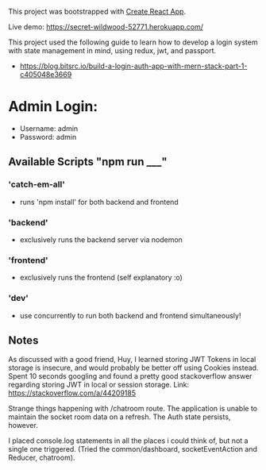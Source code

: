 This project was bootstrapped with [Create React App](https://github.com/facebook/create-react-app).

Live demo: https://secret-wildwood-52771.herokuapp.com/

This project used the following guide to learn how to develop a login system with state management in mind, using redux, jwt, and passport.
 - https://blog.bitsrc.io/build-a-login-auth-app-with-mern-stack-part-1-c405048e3669

# Admin Login:
 - Username: admin
 - Password: admin

## Available Scripts "npm run ___"

### 'catch-em-all'
 - runs 'npm install' for both backend and frontend

### 'backend'
 - exclusively runs the backend server via nodemon
### 'frontend'
 - exclusively runs the frontend (self explanatory :o)
### 'dev'
 - use concurrently to run both backend and frontend simultaneously!

## Notes
As discussed with a good friend, Huy, I learned storing JWT Tokens in local storage is insecure, and would probably be better off using Cookies instead.
Spent 10 seconds googling and found a pretty good stackoverflow answer regarding storing JWT in local or session storage. Link: https://stackoverflow.com/a/44209185


Strange things happening with /chatroom route.  The application is unable to maintain the socket room data on a refresh.  The Auth state persists, however.

I placed console.log statements in all the places i could think of, but not a single one triggered.  (Tried the common/dashboard, socketEventAction and Reducer, chatroom).
